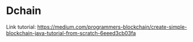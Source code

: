 # Dchain
Link tutorial: https://medium.com/programmers-blockchain/create-simple-blockchain-java-tutorial-from-scratch-6eeed3cb03fa
